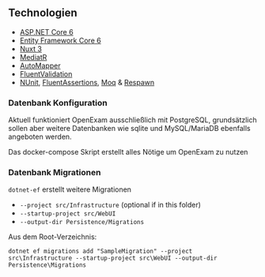 
## Technologien

* [ASP.NET Core 6](https://docs.microsoft.com/en-us/aspnet/core/introduction-to-aspnet-core?view=aspnetcore-6.0)
* [Entity Framework Core 6](https://docs.microsoft.com/en-us/ef/core/)
* [Nuxt 3](https://nuxtjs.org/)
* [MediatR](https://github.com/jbogard/MediatR)
* [AutoMapper](https://automapper.org/)
* [FluentValidation](https://fluentvalidation.net/)
* [NUnit](https://nunit.org/), [FluentAssertions](https://fluentassertions.com/), [Moq](https://github.com/moq) & [Respawn](https://github.com/jbogard/Respawn)

### Datenbank Konfiguration

Aktuell funktioniert OpenExam ausschließlich mit PostgreSQL, grundsätzlich sollen aber weitere Datenbanken wie
sqlite und MySQL/MariaDB ebenfalls angeboten werden.

Das docker-compose Skript erstellt alles Nötige um OpenExam zu nutzen

### Datenbank Migrationen

`dotnet-ef` erstellt weitere Migrationen

* `--project src/Infrastructure` (optional if in this folder)
* `--startup-project src/WebUI`
* `--output-dir Persistence/Migrations`

Aus dem Root-Verzeichnis:

 `dotnet ef migrations add "SampleMigration" --project src\Infrastructure --startup-project src\WebUI --output-dir Persistence\Migrations`
